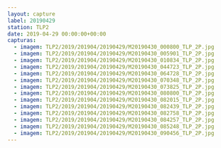 ```yaml
---
layout: capture
label: 20190429
station: TLP2
date: 2019-04-29 00:00:00+00:00
capturas:
  - imagem: TLP2/2019/201904/20190429/M20190430_000800_TLP_2P.jpg
  - imagem: TLP2/2019/201904/20190429/M20190430_005901_TLP_2P.jpg
  - imagem: TLP2/2019/201904/20190429/M20190430_010834_TLP_2P.jpg
  - imagem: TLP2/2019/201904/20190429/M20190430_044723_TLP_2P.jpg
  - imagem: TLP2/2019/201904/20190429/M20190430_064728_TLP_2P.jpg
  - imagem: TLP2/2019/201904/20190429/M20190430_070348_TLP_2P.jpg
  - imagem: TLP2/2019/201904/20190429/M20190430_073825_TLP_2P.jpg
  - imagem: TLP2/2019/201904/20190429/M20190430_080800_TLP_2P.jpg
  - imagem: TLP2/2019/201904/20190429/M20190430_082015_TLP_2P.jpg
  - imagem: TLP2/2019/201904/20190429/M20190430_082439_TLP_2P.jpg
  - imagem: TLP2/2019/201904/20190429/M20190430_082758_TLP_2P.jpg
  - imagem: TLP2/2019/201904/20190429/M20190430_084257_TLP_2P.jpg
  - imagem: TLP2/2019/201904/20190429/M20190430_085248_TLP_2P.jpg
  - imagem: TLP2/2019/201904/20190429/M20190430_090456_TLP_2P.jpg
---
```

